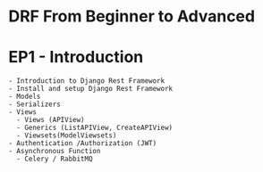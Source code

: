 # DRF From Beginner to Advanced
# EP1 - Introduction
    - Introduction to Django Rest Framework
    - Install and setup Django Rest Framework
    - Models
    - Serializers
    - Views
      - Views (APIView)
      - Generics (ListAPIView, CreateAPIView)
      - Viewsets(ModelViewsets)
    - Authentication /Authorization (JWT)
    - Asynchronous Function
      - Celery / RabbitMQ
